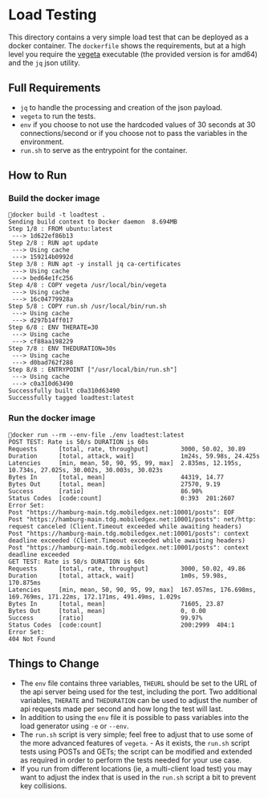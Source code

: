 # Load Testing
This directory contains a very simple load test that can be deployed as a docker container. The `dockerfile` shows the requirements, but at a high level you require the [vegeta](https://github.com/tsenart/vegeta) executable (the provided version is for amd64) and the `jq` json utility.

## Full Requirements
- `jq` to handle the processing and creation of the json payload.
- `vegeta` to run the tests.
- `env` if you choose to not use the hardcoded values of 30 seconds at 30 connections/second or if you choose not to pass the variables in the environment.
- `run.sh` to serve as the entrypoint for the container.

## How to Run

### Build the docker image
```
docker build -t loadtest .
Sending build context to Docker daemon  8.694MB
Step 1/8 : FROM ubuntu:latest
 ---> 1d622ef86b13
Step 2/8 : RUN apt update
 ---> Using cache
 ---> 159214b0992d
Step 3/8 : RUN apt -y install jq ca-certificates
 ---> Using cache
 ---> bed64e1fc256
Step 4/8 : COPY vegeta /usr/local/bin/vegeta
 ---> Using cache
 ---> 16c04779928a
Step 5/8 : COPY run.sh /usr/local/bin/run.sh
 ---> Using cache
 ---> d297b14ff017
Step 6/8 : ENV THERATE=30
 ---> Using cache
 ---> cf88aa198229
Step 7/8 : ENV THEDURATION=30s
 ---> Using cache
 ---> d0bad762f288
Step 8/8 : ENTRYPOINT ["/usr/local/bin/run.sh"]
 ---> Using cache
 ---> c0a310d63490
Successfully built c0a310d63490
Successfully tagged loadtest:latest
```

### Run the docker image

```
docker run --rm --env-file ./env loadtest:latest
POST TEST: Rate is 50/s DURATION is 60s
Requests      [total, rate, throughput]         3000, 50.02, 30.89
Duration      [total, attack, wait]             1m24s, 59.98s, 24.425s
Latencies     [min, mean, 50, 90, 95, 99, max]  2.835ms, 12.195s, 10.734s, 27.025s, 30.002s, 30.003s, 30.023s
Bytes In      [total, mean]                     44319, 14.77
Bytes Out     [total, mean]                     27570, 9.19
Success       [ratio]                           86.90%
Status Codes  [code:count]                      0:393  201:2607
Error Set:
Post "https://hamburg-main.tdg.mobiledgex.net:10001/posts": EOF
Post "https://hamburg-main.tdg.mobiledgex.net:10001/posts": net/http: request canceled (Client.Timeout exceeded while awaiting headers)
Post "https://hamburg-main.tdg.mobiledgex.net:10001/posts": context deadline exceeded (Client.Timeout exceeded while awaiting headers)
Post "https://hamburg-main.tdg.mobiledgex.net:10001/posts": context deadline exceeded
GET TEST: Rate is 50/s DURATION is 60s
Requests      [total, rate, throughput]         3000, 50.02, 49.86
Duration      [total, attack, wait]             1m0s, 59.98s, 170.875ms
Latencies     [min, mean, 50, 90, 95, 99, max]  167.057ms, 176.698ms, 169.769ms, 171.22ms, 172.171ms, 491.49ms, 1.029s
Bytes In      [total, mean]                     71605, 23.87
Bytes Out     [total, mean]                     0, 0.00
Success       [ratio]                           99.97%
Status Codes  [code:count]                      200:2999  404:1
Error Set:
404 Not Found
```

## Things to Change
- The `env` file contains three variables, `THEURL` should be set to the URL of the api server being used for the test, including the port. Two additional variables, `THERATE` and `THEDURATION` can be used to adjust the number of api requests made per second and how long the test will last.
- In addition to using the `env` file it is possible to pass variables into the load generator using `-e` or `--env`.
- The `run.sh` script is very simple; feel free to adjust that to use some of the more advanced features of `vegeta`. - As it exists, the `run.sh` script tests using POSTs and GETs; the script can be modified and extended as required in order to perform the tests needed for your use case.
- If you run from different locations (ie, a multi-client load test) you may want to adjust the index that is used in the `run.sh` script a bit to prevent key collisions.
